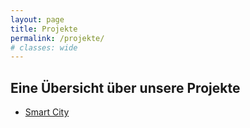 ```yaml
---
layout: page
title: Projekte
permalink: /projekte/
# classes: wide
---
```


## Eine Übersicht über unsere Projekte

- [Smart City](/projekte/smart-city/)